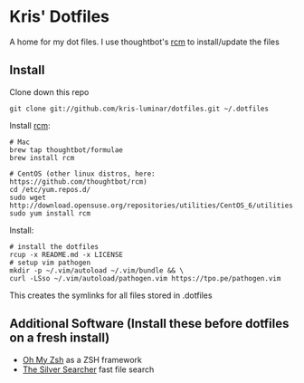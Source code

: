 Kris' Dotfiles
===============

A home for my dot files. I use thoughtbot's [rcm](https://github.com/thoughtbot/rcm) to install/update the files

Install
-------

Clone down this repo

    git clone git://github.com/kris-luminar/dotfiles.git ~/.dotfiles

Install [rcm](https://github.com/thoughtbot/rcm):

    # Mac
    brew tap thoughtbot/formulae
    brew install rcm

    # CentOS (other linux distros, here: https://github.com/thoughtbot/rcm)
    cd /etc/yum.repos.d/
    sudo wget http://download.opensuse.org/repositories/utilities/CentOS_6/utilities.repo
    sudo yum install rcm

Install:

    # install the dotfiles
    rcup -x README.md -x LICENSE
    # setup vim pathogen
    mkdir -p ~/.vim/autoload ~/.vim/bundle && \
    curl -LSso ~/.vim/autoload/pathogen.vim https://tpo.pe/pathogen.vim

This creates the symlinks for all files stored in .dotfiles

Additional Software (Install these before dotfiles on a fresh install)
------------------

- [Oh My Zsh](https://github.com/robbyrussell/oh-my-zsh) as a ZSH framework
- [The Silver Searcher](https://github.com/ggreer/the_silver_searcher) fast file search
